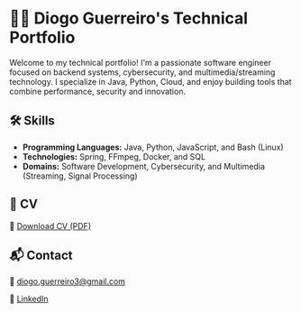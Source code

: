 # 🧑‍💻 Diogo Guerreiro's Technical Portfolio

Welcome to my technical portfolio! I'm a passionate software engineer focused on backend systems, cybersecurity, and multimedia/streaming technology. I specialize in Java, Python, Cloud, and enjoy building tools that combine performance, security and innovation.

## 🛠️ Skills

- **Programming Languages:** Java, Python, JavaScript, and Bash (Linux)
- **Technologies:** Spring, FFmpeg, Docker, and SQL
- **Domains:** Software Development, Cybersecurity, and Multimedia (Streaming, Signal Processing)

## 📄 CV
📄 [Download CV (PDF)](https://drive.google.com/file/d/1CHF27qsio8tn87q-K8Xu03XIiIBZgZWb/view?usp=sharing)

## 📬 Contact
📧 diogo.guerreiro3@gmail.com

🔗 [LinkedIn](https://linkedin.com/in/diogo-guerreiro3)
